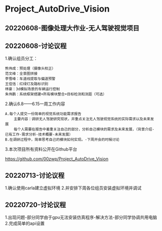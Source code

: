 # Project_AutoDrive_Vision
## 20220608-图像处理大作业-无人驾驶视觉项目

## 20220608-讨论议程

1.确认组员分工：

	熊伟成：预处理（摄像头校正）
	范文峰：全景图拼接
	李雪峰：车道线提取与偏道预警
	王佳恬：红绿灯及路标识别
	林豪：3d模拟场景的车辆运行控制
	朱伟鹏：系统框架搭建+所有模块整合+目标检测和测距（可选）

2.确认6.8——6.15一周工作内容
	
	A.每个人提交一份简单的视觉系统功能需求报告
		主要内容：调研无人驾驶研究现状，并重点关注无人驾驶视觉系统的实际需求以及未来发展
		每个人需要在报告中着重关注自己的部分，分析自己模块的需求及未来发展，（背景介绍-已有工作-需求分析-技术概要-未来发展）
	B.在调研过程中，简单思考自己的模块如何实现。-下周开会的时候讨论

3.本次项目所有资料公开在Github平台

https://github.com/00zwp/Project_AutoDrive_Vision

## 20220713-讨论议程

1.确认使用carla建立虚拟环境
2.并安排下周各位组员安装虚拟环境并调试

## 20220720-讨论议程

1.出现问题-部分同学由于gpu无法安装仿真程序-解决方法-部分同学协调共用电脑
2.完成简单的api设置


